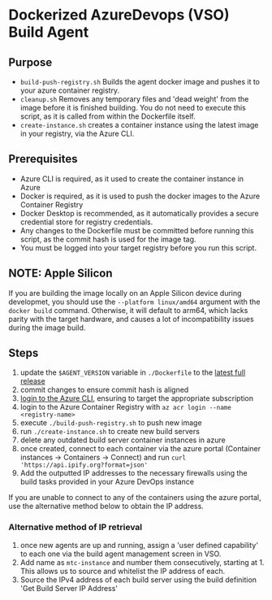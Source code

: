 # Dockerized AzureDevops (VSO) Build Agent

## Purpose

- `build-push-registry.sh` Builds the agent docker image and pushes it to your azure container registry.
- `cleanup.sh` Removes any temporary files and 'dead weight' from the image before it is finished building.  You do not need to execute this script, as it is called from within the Dockerfile itself.
- `create-instance.sh` creates a container instance using the latest image in your registry, via the Azure CLI.

## Prerequisites
- Azure CLI is required, as it used to create the container instance in Azure
- Docker is required, as it is used to push the docker images to the Azure Container Registry
- Docker Desktop is recommended, as it automatically provides a secure credential store for registry credentials.
- Any changes to the Dockerfile must be committed before running this script, as the commit hash is used for the image tag.
- You must be logged into your target registry before you run this script.

## NOTE: Apple Silicon
If you are building the image locally on an Apple Silicon device during developmet, you should use the `--platform linux/amd64` argument with the `docker build` command.  Otherwise, it will default to arm64, which lacks parity with the target hardware, and causes a lot of incompatibility issues during the image build.

## Steps
1. update the `$AGENT_VERSION` variable in `./Dockerfile` to the [latest full release](https://github.com/microsoft/azure-pipelines-agent/releases)
2. commit changes to ensure commit hash is aligned
3. [login to the Azure CLI](https://learn.microsoft.com/en-us/cli/azure/authenticate-azure-cli), ensuring to target the appropriate subscription
4. login to the Azure Container Registry with `az acr login --name <registry-name>`
5. execute `./build-push-registry.sh` to push new image
6. run `./create-instance.sh` to create new build servers
7. delete any outdated build server container instances in azure
8. once created, connect to each container via the azure portal (Container instances -> Containers -> Connect) and run `curl 'https://api.ipify.org?format=json'`
9. Add the outputted IP addresses to the necessary firewalls using the build tasks provided in your Azure DevOps instance

If you are unable to connect to any of the containers using the azure portal, use the alternative method below to obtain the IP address.

### Alternative method of IP retrieval
1. once new agents are up and running, assign a 'user defined capability' to each one via the build agent management screen in VSO.
2. Add name as `mtc-instance` and number them consecutively, starting at 1.  This allows us to source and whitelist the IP address of each.
3. Source the IPv4 address of each build server using the build definition 'Get Build Server IP Address'

